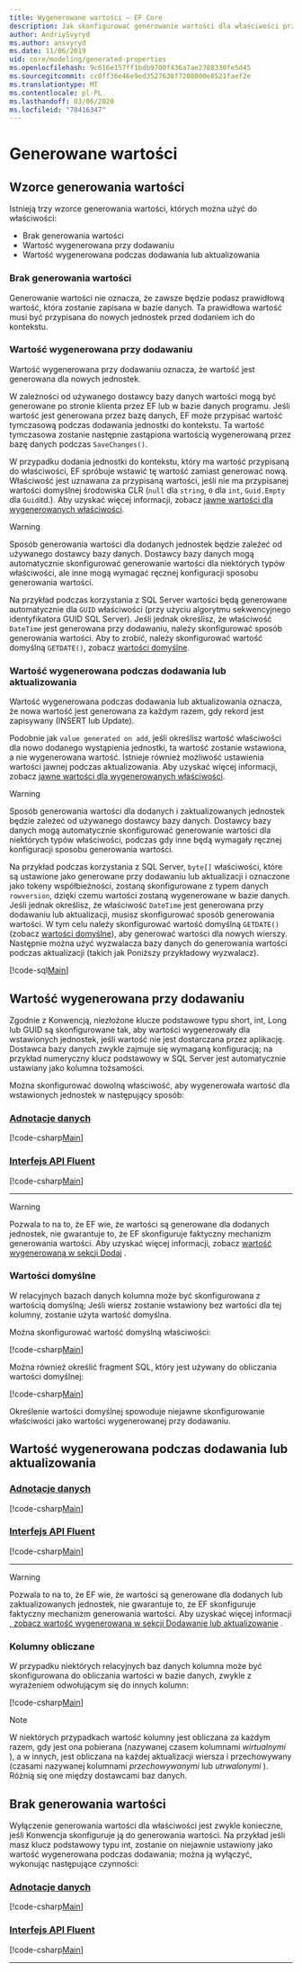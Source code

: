 ```yaml
---
title: Wygenerowane wartości — EF Core
description: Jak skonfigurować generowanie wartości dla właściwości przy użyciu Entity Framework Core
author: AndriySvyryd
ms.author: ansvyryd
ms.date: 11/06/2019
uid: core/modeling/generated-properties
ms.openlocfilehash: 9c616e157ff1bdb9700f436a7ae2788330fe5d45
ms.sourcegitcommit: cc0ff36e46e9ed3527638f7208000e8521faef2e
ms.translationtype: MT
ms.contentlocale: pl-PL
ms.lasthandoff: 03/06/2020
ms.locfileid: "78416347"
---
```

# <a name="generated-values"></a>Generowane wartości

## <a name="value-generation-patterns"></a>Wzorce generowania wartości

Istnieją trzy wzorce generowania wartości, których można użyć do właściwości:

* Brak generowania wartości
* Wartość wygenerowana przy dodawaniu
* Wartość wygenerowana podczas dodawania lub aktualizowania

### <a name="no-value-generation"></a>Brak generowania wartości

Generowanie wartości nie oznacza, że zawsze będzie podasz prawidłową wartość, która zostanie zapisana w bazie danych. Ta prawidłowa wartość musi być przypisana do nowych jednostek przed dodaniem ich do kontekstu.

### <a name="value-generated-on-add"></a>Wartość wygenerowana przy dodawaniu

Wartość wygenerowana przy dodawaniu oznacza, że wartość jest generowana dla nowych jednostek.

W zależności od używanego dostawcy bazy danych wartości mogą być generowane po stronie klienta przez EF lub w bazie danych programu. Jeśli wartość jest generowana przez bazę danych, EF może przypisać wartość tymczasową podczas dodawania jednostki do kontekstu. Ta wartość tymczasowa zostanie następnie zastąpiona wartością wygenerowaną przez bazę danych podczas `SaveChanges()`.

W przypadku dodania jednostki do kontekstu, który ma wartość przypisaną do właściwości, EF spróbuje wstawić tę wartość zamiast generować nową. Właściwość jest uznawana za przypisaną wartości, jeśli nie ma przypisanej wartości domyślnej środowiska CLR (`null` dla `string`, `0` dla `int`, `Guid.Empty` dla `Guid`itd.). Aby uzyskać więcej informacji, zobacz [jawne wartości dla wygenerowanych właściwości](../saving/explicit-values-generated-properties.md).

> [!WARNING]
> Sposób generowania wartości dla dodanych jednostek będzie zależeć od używanego dostawcy bazy danych. Dostawcy bazy danych mogą automatycznie skonfigurować generowanie wartości dla niektórych typów właściwości, ale inne mogą wymagać ręcznej konfiguracji sposobu generowania wartości.
>
> Na przykład podczas korzystania z SQL Server wartości będą generowane automatycznie dla `GUID` właściwości (przy użyciu algorytmu sekwencyjnego identyfikatora GUID SQL Server). Jeśli jednak określisz, że właściwość `DateTime` jest generowana przy dodawaniu, należy skonfigurować sposób generowania wartości. Aby to zrobić, należy skonfigurować wartość domyślną `GETDATE()`, zobacz [wartości domyślne](relational/default-values.md).

### <a name="value-generated-on-add-or-update"></a>Wartość wygenerowana podczas dodawania lub aktualizowania

Wartość wygenerowana podczas dodawania lub aktualizowania oznacza, że nowa wartość jest generowana za każdym razem, gdy rekord jest zapisywany (INSERT lub Update).

Podobnie jak `value generated on add`, jeśli określisz wartość właściwości dla nowo dodanego wystąpienia jednostki, ta wartość zostanie wstawiona, a nie wygenerowana wartość. Istnieje również możliwość ustawienia wartości jawnej podczas aktualizowania. Aby uzyskać więcej informacji, zobacz [jawne wartości dla wygenerowanych właściwości](../saving/explicit-values-generated-properties.md).

> [!WARNING]
> Sposób generowania wartości dla dodanych i zaktualizowanych jednostek będzie zależeć od używanego dostawcy bazy danych. Dostawcy bazy danych mogą automatycznie skonfigurować generowanie wartości dla niektórych typów właściwości, podczas gdy inne będą wymagały ręcznej konfiguracji sposobu generowania wartości.
>
> Na przykład podczas korzystania z SQL Server, `byte[]` właściwości, które są ustawione jako generowane przy dodawaniu lub aktualizacji i oznaczone jako tokeny współbieżności, zostaną skonfigurowane z typem danych `rowversion`, dzięki czemu wartości zostaną wygenerowane w bazie danych. Jeśli jednak określisz, że właściwość `DateTime` jest generowana przy dodawaniu lub aktualizacji, musisz skonfigurować sposób generowania wartości. W tym celu należy skonfigurować wartość domyślną `GETDATE()` (zobacz [wartości domyślne](relational/default-values.md)), aby generować wartości dla nowych wierszy. Następnie można użyć wyzwalacza bazy danych do generowania wartości podczas aktualizacji (takich jak Poniższy przykładowy wyzwalacz).
>
> [!code-sql[Main](../../../samples/core/Modeling/FluentAPI/ValueGeneratedOnAddOrUpdate.sql)]

## <a name="value-generated-on-add"></a>Wartość wygenerowana przy dodawaniu

Zgodnie z Konwencją, niezłożone klucze podstawowe typu short, int, Long lub GUID są skonfigurowane tak, aby wartości wygenerowały dla wstawionych jednostek, jeśli wartość nie jest dostarczana przez aplikację. Dostawca bazy danych zwykle zajmuje się wymaganą konfiguracją; na przykład numeryczny klucz podstawowy w SQL Server jest automatycznie ustawiany jako kolumna tożsamości.

Można skonfigurować dowolną właściwość, aby wygenerowała wartość dla wstawionych jednostek w następujący sposób:

### <a name="data-annotations"></a>[Adnotacje danych](#tab/data-annotations)

[!code-csharp[Main](../../../samples/core/Modeling/DataAnnotations/ValueGeneratedOnAdd.cs?name=ValueGeneratedOnAdd&highlight=5)]

### <a name="fluent-api"></a>[Interfejs API Fluent](#tab/fluent-api)

[!code-csharp[Main](../../../samples/core/Modeling/FluentAPI/ValueGeneratedOnAdd.cs?name=ValueGeneratedOnAdd&highlight=5)]

***

> [!WARNING]
> Pozwala to na to, że EF wie, że wartości są generowane dla dodanych jednostek, nie gwarantuje to, że EF skonfiguruje faktyczny mechanizm generowania wartości. Aby uzyskać więcej informacji, zobacz [wartość wygenerowaną w sekcji Dodaj](#value-generated-on-add) .

### <a name="default-values"></a>Wartości domyślne

W relacyjnych bazach danych kolumna może być skonfigurowana z wartością domyślną; Jeśli wiersz zostanie wstawiony bez wartości dla tej kolumny, zostanie użyta wartość domyślna.

Można skonfigurować wartość domyślną właściwości:

[!code-csharp[Main](../../../samples/core/Modeling/FluentAPI/DefaultValue.cs?name=DefaultValue&highlight=5)]

Można również określić fragment SQL, który jest używany do obliczania wartości domyślnej:

[!code-csharp[Main](../../../samples/core/Modeling/FluentAPI/DefaultValueSql.cs?name=DefaultValueSql&highlight=5)]

Określenie wartości domyślnej spowoduje niejawne skonfigurowanie właściwości jako wartości wygenerowanej przy dodawaniu.

## <a name="value-generated-on-add-or-update"></a>Wartość wygenerowana podczas dodawania lub aktualizowania

### <a name="data-annotations"></a>[Adnotacje danych](#tab/data-annotations)

[!code-csharp[Main](../../../samples/core/Modeling/DataAnnotations/ValueGeneratedOnAddOrUpdate.cs?name=ValueGeneratedOnAddOrUpdate&highlight=5)]

### <a name="fluent-api"></a>[Interfejs API Fluent](#tab/fluent-api)

[!code-csharp[Main](../../../samples/core/Modeling/FluentAPI/ValueGeneratedOnAddOrUpdate.cs?name=ValueGeneratedOnAddOrUpdate&highlight=5)]

***

> [!WARNING]
> Pozwala to na to, że EF wie, że wartości są generowane dla dodanych lub zaktualizowanych jednostek, nie gwarantuje to, że EF skonfiguruje faktyczny mechanizm generowania wartości. Aby uzyskać więcej informacji [, zobacz wartość wygenerowaną w sekcji Dodawanie lub aktualizowanie](#value-generated-on-add-or-update) .

### <a name="computed-columns"></a>Kolumny obliczane

W przypadku niektórych relacyjnych baz danych kolumna może być skonfigurowana do obliczania wartości w bazie danych, zwykle z wyrażeniem odwołującym się do innych kolumn:

[!code-csharp[Main](../../../samples/core/Modeling/FluentAPI/ComputedColumn.cs?name=ComputedColumn&highlight=5)]

> [!NOTE]
> W niektórych przypadkach wartość kolumny jest obliczana za każdym razem, gdy jest ona pobierana (nazywanej czasem kolumnami *wirtualnymi* ), a w innych, jest obliczana na każdej aktualizacji wiersza i przechowywany (czasami nazywanej kolumnami *przechowywanymi* lub *utrwalonymi* ). Różnią się one między dostawcami baz danych.

## <a name="no-value-generation"></a>Brak generowania wartości

Wyłączenie generowania wartości dla właściwości jest zwykle konieczne, jeśli Konwencja skonfiguruje ją do generowania wartości. Na przykład jeśli masz klucz podstawowy typu int, zostanie on niejawnie ustawiony jako wartość wygenerowana podczas dodawania; można ją wyłączyć, wykonując następujące czynności:

### <a name="data-annotations"></a>[Adnotacje danych](#tab/data-annotations)

[!code-csharp[Main](../../../samples/core/Modeling/DataAnnotations/ValueGeneratedNever.cs?name=ValueGeneratedNever&highlight=3)]

### <a name="fluent-api"></a>[Interfejs API Fluent](#tab/fluent-api)

[!code-csharp[Main](../../../samples/core/Modeling/FluentAPI/ValueGeneratedNever.cs?name=ValueGeneratedNever&highlight=5)]

***
